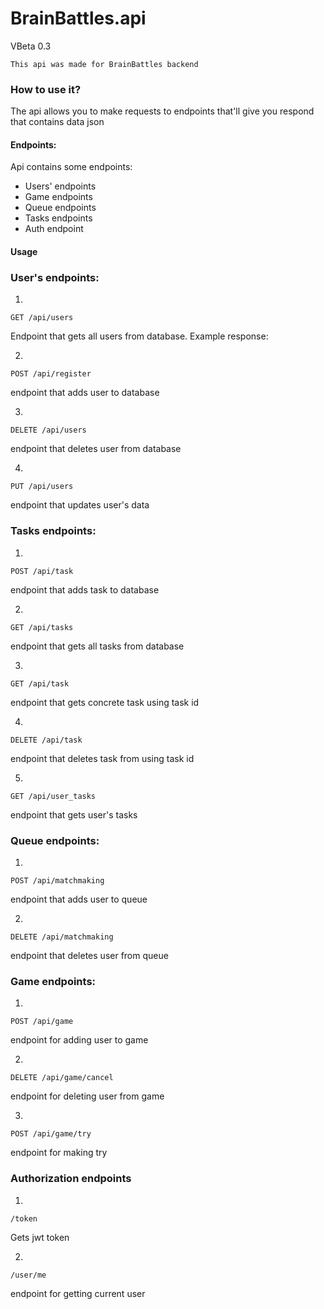 # BrainBattles.api 
VBeta 0.3


    This api was made for BrainBattles backend

### How to use it?
The api allows you to make requests to endpoints that'll 
give you respond that contains data json

#### Endpoints:
Api contains some endpoints:

- Users' endpoints
- Game endpoints
- Queue endpoints
- Tasks endpoints
- Auth endpoint

#### Usage
### User's endpoints:
1. 

   
    GET /api/users
Endpoint that gets all users from database.
Example response:

2. 


    POST /api/register
endpoint that adds user to database

3. 


    DELETE /api/users
endpoint that deletes user from database


4. 


    PUT /api/users 
endpoint that updates user's data


### Tasks endpoints:

1. 

    
    POST /api/task
endpoint that adds task to database

2. 


    GET /api/tasks
endpoint that gets all tasks from database

3. 


    GET /api/task
endpoint that gets concrete task using task id

4. 


    DELETE /api/task
endpoint that deletes task from using task id

5. 


    GET /api/user_tasks
endpoint that gets user's tasks

### Queue endpoints:
1. 

    
    POST /api/matchmaking
endpoint that adds user to queue

2. 

    
    DELETE /api/matchmaking
endpoint that deletes user from queue


### Game endpoints:
1. 


    POST /api/game
endpoint for adding user to game


2. 


    DELETE /api/game/cancel
endpoint for deleting user from game

3. 


    POST /api/game/try
endpoint for making try


### Authorization endpoints

1. 


    /token
Gets jwt token


2. 


    /user/me
endpoint for getting current user
